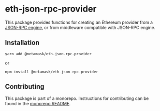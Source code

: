 # eth-json-rpc-provider

This package provides functions for creating an Ethereum provider from a [JSON-RPC engine](https://github.com/MetaMask/json-rpc-engine), or from middleware compatible with JSON-RPC engine.

## Installation

`yarn add @metamask/eth-json-rpc-provider`

or

`npm install @metamask/eth-json-rpc-provider`

## Contributing

This package is part of a monorepo. Instructions for contributing can be found in the [monorepo README](https://github.com/MetaMask/core#readme).
